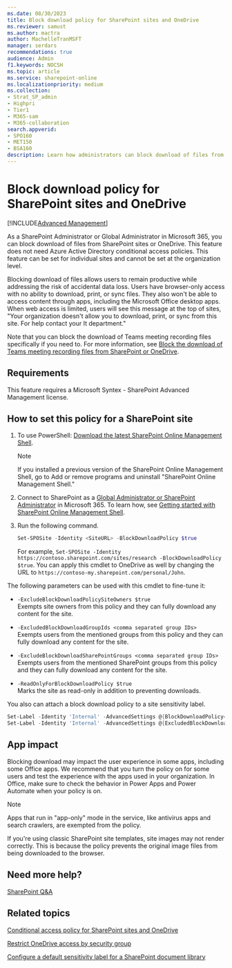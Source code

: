 ```yaml
---
ms.date: 08/30/2023
title: Block download policy for SharePoint sites and OneDrive
ms.reviewer: samust
ms.author: mactra
author: MachelleTranMSFT
manager: serdars
recommendations: true
audience: Admin
f1.keywords: NOCSH
ms.topic: article
ms.service: sharepoint-online
ms.localizationpriority: medium
ms.collection:
- Strat_SP_admin
- Highpri
- Tier1
- M365-sam
- M365-collaboration
search.appverid:
- SPO160
- MET150
- BSA160
description: Learn how administrators can block download of files from a SharePoint and OneDrive without using conditional access policies.
---
```


# Block download policy for SharePoint sites and OneDrive

[!INCLUDE[Advanced Management](includes/advanced-management.md)]

As a SharePoint Administrator or Global Administrator in Microsoft 365, you can block download of files from SharePoint sites or OneDrive. This feature does not need  Azure Active Directory conditional access policies. This feature can be set for individual sites and cannot be set at the organization level.

Blocking download of files allows users to remain productive while addressing the risk of accidental data loss. Users have browser-only access with no ability to download, print, or sync files. They also won't be able to access content through apps, including the Microsoft Office desktop apps. When web access is limited, users will see this message at the top of sites, "Your organization doesn't allow you to download, print, or sync from this site. For help contact your It department."

Note that you can block the download of Teams meeting recording files specifically if you need to. For more information, see [Block the download of Teams meeting recording files from SharePoint or OneDrive](/microsoftteams/block-download-meeting-recording).

## Requirements

This feature requires a Microsoft Syntex - SharePoint Advanced Management license.

## How to set this policy for a SharePoint site

1. To use PowerShell: [Download the latest SharePoint Online Management Shell](https://go.microsoft.com/fwlink/p/?LinkId=255251).

    > [!NOTE]
    > If you installed a previous version of the SharePoint Online Management Shell, go to Add or remove programs and uninstall "SharePoint Online Management Shell."

2. Connect to SharePoint as a [Global Administrator or SharePoint Administrator](./sharepoint-admin-role.md) in Microsoft 365. To learn how, see [Getting started with SharePoint Online Management Shell](/powershell/sharepoint/sharepoint-online/connect-sharepoint-online).

3.  Run the following command.

    ```PowerShell
    Set-SPOSite -Identity <SiteURL> -BlockDownloadPolicy $true
    ```
    For example, `Set-SPOSite -Identity https://contoso.sharepoint.com/sites/research -BlockDownloadPolicy $true`. You can apply this cmdlet to OneDrive as well by changing the URL to `https://contoso-my.sharepoint.com/personal/John`. 

The following parameters can be used with this cmdlet to fine-tune it:

- `-ExcludeBlockDownloadPolicySiteOwners $true`<br/>Exempts site owners from this policy and they can fully download any content for the site.

- `-ExcludedBlockDownloadGroupIds <comma separated group IDs>`<br/>Exempts users from the mentioned groups from this policy and they can fully download any content for the site.

- `-ExcludeBlockDownloadSharePointGroups <comma separated group IDs>`<br/>Exempts users from the mentioned SharePoint groups from this policy and they can fully download any content for the site.

- `-ReadOnlyForBlockDownloadPolicy $true`<br/>Marks the site as read-only in addition to preventing downloads. 

You also can attach a block download policy to a site sensitivity label.
  
```PowerShell
Set-Label -Identity 'Internal' -AdvancedSettings @{BlockDownloadPolicy="true" | “false” }
Set-Label -Identity 'Internal' -AdvancedSettings @{ExcludedBlockDownloadGroupIds="<list of security or M365 groups>"}
```

## App impact

Blocking download may impact the user experience in some apps, including some Office apps. We recommend that you turn the policy on for some users and test the experience with the apps used in your organization. In Office, make sure to check the behavior in Power Apps and Power Automate when your policy is on.

> [!NOTE]
> Apps that run in "app-only" mode in the service, like antivirus apps and search crawlers, are exempted from the policy.
>
> If you're using classic SharePoint site templates, site images may not render correctly. This is because the policy prevents the original image files from being downloaded to the browser.

## Need more help?

[SharePoint Q&A](/answers/topics/office-sharepoint-online.html)

## Related topics

[Conditional access policy for SharePoint sites and OneDrive](authentication-context-example.md)

[Restrict OneDrive access by security group](limit-access.md)

[Configure a default sensitivity label for a SharePoint document library](/microsoft-365/compliance/sensitivity-labels-sharepoint-default-label)
